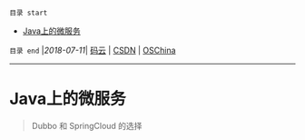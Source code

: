 `目录 start`
 
- [Java上的微服务](#java上的微服务)

`目录 end` |_2018-07-11_| [码云](https://gitee.com/gin9) | [CSDN](http://blog.csdn.net/kcp606) | [OSChina](https://my.oschina.net/kcp1104)
****************************************
# Java上的微服务
> Dubbo 和 SpringCloud 的选择

